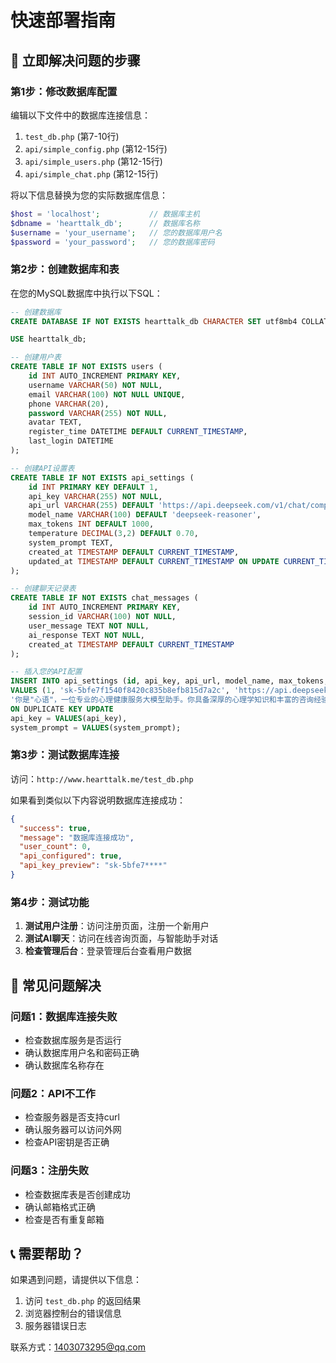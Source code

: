 # 快速部署指南

## 🚀 立即解决问题的步骤

### 第1步：修改数据库配置

编辑以下文件中的数据库连接信息：

1. `test_db.php` (第7-10行)
2. `api/simple_config.php` (第12-15行)  
3. `api/simple_users.php` (第12-15行)
4. `api/simple_chat.php` (第12-15行)

将以下信息替换为您的实际数据库信息：
```php
$host = 'localhost';           // 数据库主机
$dbname = 'hearttalk_db';      // 数据库名称  
$username = 'your_username';   // 您的数据库用户名
$password = 'your_password';   // 您的数据库密码
```

### 第2步：创建数据库和表

在您的MySQL数据库中执行以下SQL：

```sql
-- 创建数据库
CREATE DATABASE IF NOT EXISTS hearttalk_db CHARACTER SET utf8mb4 COLLATE utf8mb4_unicode_ci;

USE hearttalk_db;

-- 创建用户表
CREATE TABLE IF NOT EXISTS users (
    id INT AUTO_INCREMENT PRIMARY KEY,
    username VARCHAR(50) NOT NULL,
    email VARCHAR(100) NOT NULL UNIQUE,
    phone VARCHAR(20),
    password VARCHAR(255) NOT NULL,
    avatar TEXT,
    register_time DATETIME DEFAULT CURRENT_TIMESTAMP,
    last_login DATETIME
);

-- 创建API设置表
CREATE TABLE IF NOT EXISTS api_settings (
    id INT PRIMARY KEY DEFAULT 1,
    api_key VARCHAR(255) NOT NULL,
    api_url VARCHAR(255) DEFAULT 'https://api.deepseek.com/v1/chat/completions',
    model_name VARCHAR(100) DEFAULT 'deepseek-reasoner',
    max_tokens INT DEFAULT 1000,
    temperature DECIMAL(3,2) DEFAULT 0.70,
    system_prompt TEXT,
    created_at TIMESTAMP DEFAULT CURRENT_TIMESTAMP,
    updated_at TIMESTAMP DEFAULT CURRENT_TIMESTAMP ON UPDATE CURRENT_TIMESTAMP
);

-- 创建聊天记录表
CREATE TABLE IF NOT EXISTS chat_messages (
    id INT AUTO_INCREMENT PRIMARY KEY,
    session_id VARCHAR(100) NOT NULL,
    user_message TEXT NOT NULL,
    ai_response TEXT NOT NULL,
    created_at TIMESTAMP DEFAULT CURRENT_TIMESTAMP
);

-- 插入您的API配置
INSERT INTO api_settings (id, api_key, api_url, model_name, max_tokens, temperature, system_prompt) 
VALUES (1, 'sk-5bfe7f1540f8420c835b8efb815d7a2c', 'https://api.deepseek.com/v1/chat/completions', 'deepseek-reasoner', 1000, 0.7, 
'你是"心语"，一位专业的心理健康服务大模型助手。你具备深厚的心理学知识和丰富的咨询经验，致力于为用户提供专业、温暖、个性化的心理健康支持。')
ON DUPLICATE KEY UPDATE 
api_key = VALUES(api_key),
system_prompt = VALUES(system_prompt);
```

### 第3步：测试数据库连接

访问：`http://www.hearttalk.me/test_db.php`

如果看到类似以下内容说明数据库连接成功：
```json
{
  "success": true,
  "message": "数据库连接成功",
  "user_count": 0,
  "api_configured": true,
  "api_key_preview": "sk-5bfe7****"
}
```

### 第4步：测试功能

1. **测试用户注册**：访问注册页面，注册一个新用户
2. **测试AI聊天**：访问在线咨询页面，与智能助手对话
3. **检查管理后台**：登录管理后台查看用户数据

## 🔧 常见问题解决

### 问题1：数据库连接失败
- 检查数据库服务是否运行
- 确认数据库用户名和密码正确
- 确认数据库名称存在

### 问题2：API不工作
- 检查服务器是否支持curl
- 确认服务器可以访问外网
- 检查API密钥是否正确

### 问题3：注册失败
- 检查数据库表是否创建成功
- 确认邮箱格式正确
- 检查是否有重复邮箱

## 📞 需要帮助？

如果遇到问题，请提供以下信息：
1. 访问 `test_db.php` 的返回结果
2. 浏览器控制台的错误信息
3. 服务器错误日志

联系方式：1403073295@qq.com
